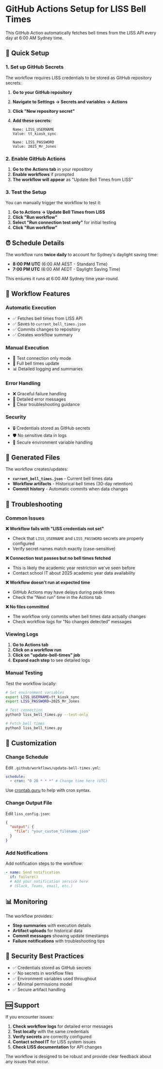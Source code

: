 # GitHub Actions Setup for LISS Bell Times

This GitHub Action automatically fetches bell times from the LISS API every day at 6:00 AM Sydney time.

## 🚀 Quick Setup

### 1. Set up GitHub Secrets

The workflow requires LISS credentials to be stored as GitHub repository secrets:

1. **Go to your GitHub repository**
2. **Navigate to Settings → Secrets and variables → Actions**
3. **Click "New repository secret"**
4. **Add these secrets:**

   ```
   Name: LISS_USERNAME
   Value: tt_kiosk_sync

   Name: LISS_PASSWORD
   Value: 2025_Mr_Jones
   ```

### 2. Enable GitHub Actions

1. **Go to the Actions tab** in your repository
2. **Enable workflows** if prompted
3. **The workflow will appear** as "Update Bell Times from LISS"

### 3. Test the Setup

You can manually trigger the workflow to test it:

1. **Go to Actions → Update Bell Times from LISS**
2. **Click "Run workflow"**
3. **Select "Run connection test only"** for initial testing
4. **Click "Run workflow"**

## ⏰ Schedule Details

The workflow runs **twice daily** to account for Sydney's daylight saving time:

- **8:00 PM UTC** (6:00 AM AEST - Standard Time)
- **7:00 PM UTC** (6:00 AM AEDT - Daylight Saving Time)

This ensures it runs at 6:00 AM Sydney time year-round.

## 🔧 Workflow Features

### Automatic Execution

- ✅ Fetches bell times from LISS API
- ✅ Saves to `current_bell_times.json`
- ✅ Commits changes to repository
- ✅ Creates workflow summary

### Manual Execution

- 🧪 Test connection only mode
- 🔄 Full bell times update
- 📊 Detailed logging and summaries

### Error Handling

- ❌ Graceful failure handling
- 📝 Detailed error messages
- 🚨 Clear troubleshooting guidance

### Security

- 🔒 Credentials stored as GitHub secrets
- 🛡️ No sensitive data in logs
- 🔐 Secure environment variable handling

## 📁 Generated Files

The workflow creates/updates:

- **`current_bell_times.json`** - Current bell times data
- **Workflow artifacts** - Historical bell times (30-day retention)
- **Commit history** - Automatic commits when data changes

## 🐞 Troubleshooting

### Common Issues

**❌ Workflow fails with "LISS credentials not set"**

- Check that `LISS_USERNAME` and `LISS_PASSWORD` secrets are properly configured
- Verify secret names match exactly (case-sensitive)

**❌ Connection test passes but no bell times fetched**

- This is likely the academic year restriction we've seen before
- Contact school IT about 2025 academic year data availability

**❌ Workflow doesn't run at expected time**

- GitHub Actions may have delays during peak times
- Check the "Next run" time in the Actions tab

**❌ No files committed**

- The workflow only commits when bell times data actually changes
- Check workflow logs for "No changes detected" messages

### Viewing Logs

1. **Go to Actions tab**
2. **Click on a workflow run**
3. **Click on "update-bell-times" job**
4. **Expand each step** to see detailed logs

### Manual Testing

Test the workflow locally:

```bash
# Set environment variables
export LISS_USERNAME=tt_kiosk_sync
export LISS_PASSWORD=2025_Mr_Jones

# Test connection
python3 liss_bell_times.py --test-only

# Fetch bell times
python3 liss_bell_times.py
```

## 🔄 Customization

### Change Schedule

Edit `.github/workflows/update-bell-times.yml`:

```yaml
schedule:
  - cron: "0 20 * * *" # Change time here (UTC)
```

Use [crontab.guru](https://crontab.guru/) to help with cron syntax.

### Change Output File

Edit `liss_config.json`:

```json
{
  "output": {
    "file": "your_custom_filename.json"
  }
}
```

### Add Notifications

Add notification steps to the workflow:

```yaml
- name: Send notification
  if: failure()
  # Add your notification service here
  # (Slack, Teams, email, etc.)
```

## 📊 Monitoring

The workflow provides:

- **Step summaries** with execution details
- **Artifact uploads** for historical data
- **Commit messages** showing update timestamps
- **Failure notifications** with troubleshooting tips

## 🔐 Security Best Practices

- ✅ Credentials stored as GitHub secrets
- ✅ No secrets in workflow files
- ✅ Environment variables used throughout
- ✅ Minimal permissions model
- ✅ Secure artifact handling

## 🆘 Support

If you encounter issues:

1. **Check workflow logs** for detailed error messages
2. **Test locally** with the same credentials
3. **Verify secrets** are correctly configured
4. **Contact school IT** for LISS system issues
5. **Check LISS documentation** for API changes

The workflow is designed to be robust and provide clear feedback about any issues that occur.
